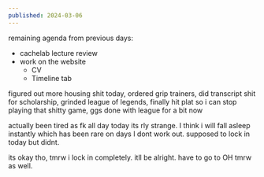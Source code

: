 ```yaml
---
published: 2024-03-06
---
```

remaining agenda from previous days:
- cachelab lecture review
- work on the website
	- CV
	- Timeline tab

figured out more housing shit today, ordered grip trainers, did transcript shit for scholarship, grinded league of legends, finally hit plat so i can stop playing that shitty game, ggs done with league for a bit now

actually been tired as fk all day today its rly strange. I think i will fall asleep instantly which has been rare on days I dont work out. supposed to lock in today but didnt.

its okay tho, tmrw i lock in completely. itll be alright. have to go to OH tmrw as well. 